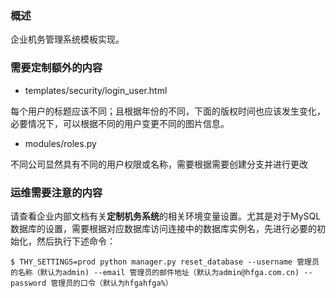 ### 概述

企业机务管理系统模板实现。

### 需要定制额外的内容

+ templates/security/login_user.html

每个用户的标题应该不同；且根据年份的不同，下面的版权时间也应该发生变化，必要情况下，可以根据不同的用户变更不同的图片信息。

+ modules/roles.py

不同公司显然具有不同的用户权限或名称，需要根据需要创建分支并进行更改

### 运维需要注意的内容

请查看企业内部文档有关**定制机务系统**的相关环境变量设置。尤其是对于MySQL数据库的设置，需要根据对应数据库访问连接中的数据库实例名，先进行必要的初始化，然后执行下述命令：

```
$ THY_SETTINGS=prod python manager.py reset_database --username 管理员的名称（默认为admin) --email 管理员的邮件地址（默认为admin@hfga.com.cn) --password 管理员的口令（默认为hfgahfga%）
```
